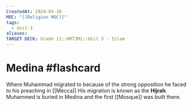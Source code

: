 ```yaml
---
CreatedAt: 2024-04-30
MOC: "[[Religion MOC]]"
tags:
  - Unit-3
aliases: 
TARGET DECK: Grade 11::HRT3M1::Unit 3 - Islam
---
```


# Medina #flashcard 
Where Muhammad migrated to because of the strong opposition he faced to his preaching in [[Mecca]]
His migration is known as the **Hijrah**.
Muhammed is buried in Medina and the first [[Mosque]] was built there.
<!--ID: 1718379549973-->
